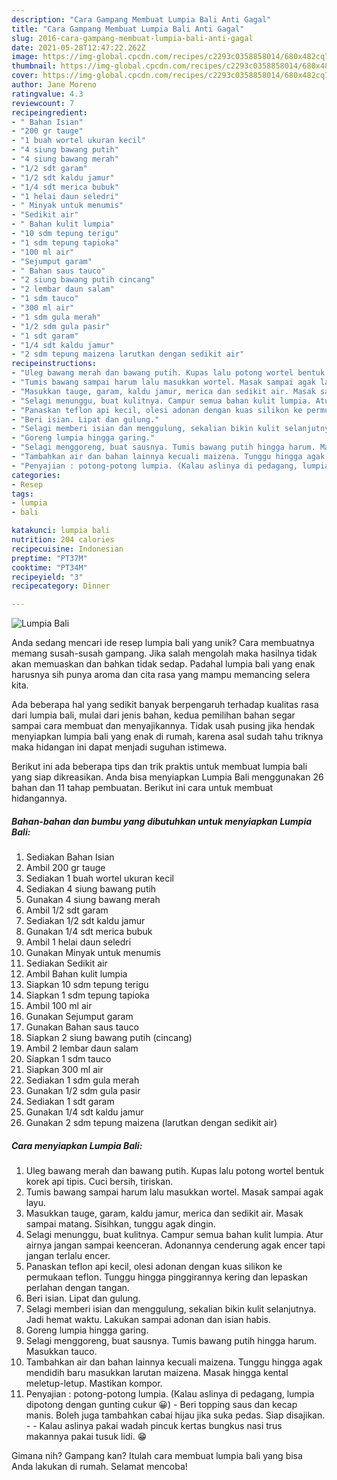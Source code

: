 ```yaml
---
description: "Cara Gampang Membuat Lumpia Bali Anti Gagal"
title: "Cara Gampang Membuat Lumpia Bali Anti Gagal"
slug: 2016-cara-gampang-membuat-lumpia-bali-anti-gagal
date: 2021-05-28T12:47:22.262Z
image: https://img-global.cpcdn.com/recipes/c2293c0358858014/680x482cq70/lumpia-bali-foto-resep-utama.jpg
thumbnail: https://img-global.cpcdn.com/recipes/c2293c0358858014/680x482cq70/lumpia-bali-foto-resep-utama.jpg
cover: https://img-global.cpcdn.com/recipes/c2293c0358858014/680x482cq70/lumpia-bali-foto-resep-utama.jpg
author: Jane Moreno
ratingvalue: 4.3
reviewcount: 7
recipeingredient:
- " Bahan Isian"
- "200 gr tauge"
- "1 buah wortel ukuran kecil"
- "4 siung bawang putih"
- "4 siung bawang merah"
- "1/2 sdt garam"
- "1/2 sdt kaldu jamur"
- "1/4 sdt merica bubuk"
- "1 helai daun seledri"
- " Minyak untuk menumis"
- "Sedikit air"
- " Bahan kulit lumpia"
- "10 sdm tepung terigu"
- "1 sdm tepung tapioka"
- "100 ml air"
- "Sejumput garam"
- " Bahan saus tauco"
- "2 siung bawang putih cincang"
- "2 lembar daun salam"
- "1 sdm tauco"
- "300 ml air"
- "1 sdm gula merah"
- "1/2 sdm gula pasir"
- "1 sdt garam"
- "1/4 sdt kaldu jamur"
- "2 sdm tepung maizena larutkan dengan sedikit air"
recipeinstructions:
- "Uleg bawang merah dan bawang putih. Kupas lalu potong wortel bentuk korek api tipis. Cuci bersih, tiriskan."
- "Tumis bawang sampai harum lalu masukkan wortel. Masak sampai agak layu."
- "Masukkan tauge, garam, kaldu jamur, merica dan sedikit air. Masak sampai matang. Sisihkan, tunggu agak dingin."
- "Selagi menunggu, buat kulitnya. Campur semua bahan kulit lumpia. Atur airnya jangan sampai keenceran. Adonannya cenderung agak encer tapi jangan terlalu encer."
- "Panaskan teflon api kecil, olesi adonan dengan kuas silikon ke permukaan teflon. Tunggu hingga pinggirannya kering dan lepaskan perlahan dengan tangan."
- "Beri isian. Lipat dan gulung."
- "Selagi memberi isian dan menggulung, sekalian bikin kulit selanjutnya. Jadi hemat waktu. Lakukan sampai adonan dan isian habis."
- "Goreng lumpia hingga garing."
- "Selagi menggoreng, buat sausnya. Tumis bawang putih hingga harum. Masukkan tauco."
- "Tambahkan air dan bahan lainnya kecuali maizena. Tunggu hingga agak mendidih baru masukkan larutan maizena. Masak hingga kental meletup-letup. Mastikan kompor."
- "Penyajian : potong-potong lumpia. (Kalau aslinya di pedagang, lumpia dipotong dengan gunting cukur 😀) Beri topping saus dan kecap manis. Boleh juga tambahkan cabai hijau jika suka pedas. Siap disajikan.  Kalau aslinya pakai wadah pincuk kertas bungkus nasi trus makannya pakai tusuk lidi. 😁"
categories:
- Resep
tags:
- lumpia
- bali

katakunci: lumpia bali 
nutrition: 204 calories
recipecuisine: Indonesian
preptime: "PT37M"
cooktime: "PT34M"
recipeyield: "3"
recipecategory: Dinner

---
```



![Lumpia Bali](https://img-global.cpcdn.com/recipes/c2293c0358858014/680x482cq70/lumpia-bali-foto-resep-utama.jpg)

Anda sedang mencari ide resep lumpia bali yang unik? Cara membuatnya memang susah-susah gampang. Jika salah mengolah maka hasilnya tidak akan memuaskan dan bahkan tidak sedap. Padahal lumpia bali yang enak harusnya sih punya aroma dan cita rasa yang mampu memancing selera kita.



Ada beberapa hal yang sedikit banyak berpengaruh terhadap kualitas rasa dari lumpia bali, mulai dari jenis bahan, kedua pemilihan bahan segar sampai cara membuat dan menyajikannya. Tidak usah pusing jika hendak menyiapkan lumpia bali yang enak di rumah, karena asal sudah tahu triknya maka hidangan ini dapat menjadi suguhan istimewa.


Berikut ini ada beberapa tips dan trik praktis untuk membuat lumpia bali yang siap dikreasikan. Anda bisa menyiapkan Lumpia Bali menggunakan 26 bahan dan 11 tahap pembuatan. Berikut ini cara untuk membuat hidangannya.

<!--inarticleads1-->

##### Bahan-bahan dan bumbu yang dibutuhkan untuk menyiapkan Lumpia Bali:

1. Sediakan  Bahan Isian
1. Ambil 200 gr tauge
1. Sediakan 1 buah wortel ukuran kecil
1. Sediakan 4 siung bawang putih
1. Gunakan 4 siung bawang merah
1. Ambil 1/2 sdt garam
1. Sediakan 1/2 sdt kaldu jamur
1. Gunakan 1/4 sdt merica bubuk
1. Ambil 1 helai daun seledri
1. Gunakan  Minyak untuk menumis
1. Sediakan Sedikit air
1. Ambil  Bahan kulit lumpia
1. Siapkan 10 sdm tepung terigu
1. Siapkan 1 sdm tepung tapioka
1. Ambil 100 ml air
1. Gunakan Sejumput garam
1. Gunakan  Bahan saus tauco
1. Siapkan 2 siung bawang putih (cincang)
1. Ambil 2 lembar daun salam
1. Siapkan 1 sdm tauco
1. Siapkan 300 ml air
1. Sediakan 1 sdm gula merah
1. Gunakan 1/2 sdm gula pasir
1. Sediakan 1 sdt garam
1. Gunakan 1/4 sdt kaldu jamur
1. Gunakan 2 sdm tepung maizena (larutkan dengan sedikit air)




<!--inarticleads2-->

##### Cara menyiapkan Lumpia Bali:

1. Uleg bawang merah dan bawang putih. Kupas lalu potong wortel bentuk korek api tipis. Cuci bersih, tiriskan.
1. Tumis bawang sampai harum lalu masukkan wortel. Masak sampai agak layu.
1. Masukkan tauge, garam, kaldu jamur, merica dan sedikit air. Masak sampai matang. Sisihkan, tunggu agak dingin.
1. Selagi menunggu, buat kulitnya. Campur semua bahan kulit lumpia. Atur airnya jangan sampai keenceran. Adonannya cenderung agak encer tapi jangan terlalu encer.
1. Panaskan teflon api kecil, olesi adonan dengan kuas silikon ke permukaan teflon. Tunggu hingga pinggirannya kering dan lepaskan perlahan dengan tangan.
1. Beri isian. Lipat dan gulung.
1. Selagi memberi isian dan menggulung, sekalian bikin kulit selanjutnya. Jadi hemat waktu. Lakukan sampai adonan dan isian habis.
1. Goreng lumpia hingga garing.
1. Selagi menggoreng, buat sausnya. Tumis bawang putih hingga harum. Masukkan tauco.
1. Tambahkan air dan bahan lainnya kecuali maizena. Tunggu hingga agak mendidih baru masukkan larutan maizena. Masak hingga kental meletup-letup. Mastikan kompor.
1. Penyajian : potong-potong lumpia. (Kalau aslinya di pedagang, lumpia dipotong dengan gunting cukur 😀) - Beri topping saus dan kecap manis. Boleh juga tambahkan cabai hijau jika suka pedas. Siap disajikan. -  - Kalau aslinya pakai wadah pincuk kertas bungkus nasi trus makannya pakai tusuk lidi. 😁




Gimana nih? Gampang kan? Itulah cara membuat lumpia bali yang bisa Anda lakukan di rumah. Selamat mencoba!
